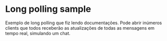 # Long polling sample
Exemplo de long polling que fiz lendo documentações.
Pode abrir inúmeros clients que todos receberão as atualizações de todas as mensagens em tempo real, simulando um chat.

